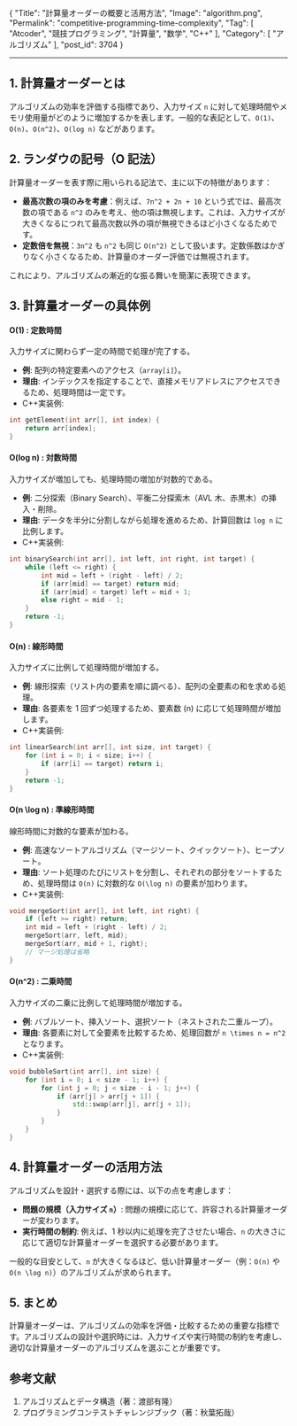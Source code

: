 {
"Title": "計算量オーダーの概要と活用方法",
"Image": "algorithm.png",
"Permalink": "competitive-programming-time-complexity",
"Tag": [
"Atcoder",
"競技プログラミング",
"計算量",
"数学",
"C++"
],
"Category": [
"アルゴリズム"
],
"post_id": 3704
}

---

## 1. 計算量オーダーとは

アルゴリズムの効率を評価する指標であり、入力サイズ `n` に対して処理時間やメモリ使用量がどのように増加するかを表します。一般的な表記として、`O(1)`、`O(n)`、`O(n^2)`、`O(log n)` などがあります。

## 2. ランダウの記号（O 記法）

計算量オーダーを表す際に用いられる記法で、主に以下の特徴があります：

- **最高次数の項のみを考慮**：例えば、`7n^2 + 2n + 10` という式では、最高次数の項である `n^2` のみを考え、他の項は無視します。これは、入力サイズが大きくなるにつれて最高次数以外の項が無視できるほど小さくなるためです。
- **定数倍を無視**：`3n^2` も `n^2` も同じ `O(n^2)` として扱います。定数係数はかぎりなく小さくなるため、計算量のオーダー評価では無視されます。

これにより、アルゴリズムの漸近的な振る舞いを簡潔に表現できます。

## 3. 計算量オーダーの具体例

#### O(1) : 定数時間

入力サイズに関わらず一定の時間で処理が完了する。

- **例**: 配列の特定要素へのアクセス（`array[i]`）。
- **理由**: インデックスを指定することで、直接メモリアドレスにアクセスできるため、処理時間は一定です。
- C++実装例:

```cpp
int getElement(int arr[], int index) {
    return arr[index];
}
```

#### O(log n) : 対数時間

入力サイズが増加しても、処理時間の増加が対数的である。

- **例**: 二分探索（Binary Search）、平衡二分探索木（AVL 木、赤黒木）の挿入・削除。
- **理由**: データを半分に分割しながら処理を進めるため、計算回数は `log n` に比例します。
- C++実装例:

```cpp
int binarySearch(int arr[], int left, int right, int target) {
    while (left <= right) {
        int mid = left + (right - left) / 2;
        if (arr[mid] == target) return mid;
        if (arr[mid] < target) left = mid + 1;
        else right = mid - 1;
    }
    return -1;
}
```

#### O(n) : 線形時間

入力サイズに比例して処理時間が増加する。

- **例**: 線形探索（リスト内の要素を順に調べる）、配列の全要素の和を求める処理。
- **理由**: 各要素を 1 回ずつ処理するため、要素数 \(n\) に応じて処理時間が増加します。
- C++実装例:

```cpp
int linearSearch(int arr[], int size, int target) {
    for (int i = 0; i < size; i++) {
        if (arr[i] == target) return i;
    }
    return -1;
}
```

#### O(n \log n) : 準線形時間

線形時間に対数的な要素が加わる。

- **例**: 高速なソートアルゴリズム（マージソート、クイックソート）、ヒープソート。
- **理由**: ソート処理のたびにリストを分割し、それぞれの部分をソートするため、処理時間は `O(n)` に対数的な `O(\log n)` の要素が加わります。
- C++実装例:

```cpp
void mergeSort(int arr[], int left, int right) {
    if (left >= right) return;
    int mid = left + (right - left) / 2;
    mergeSort(arr, left, mid);
    mergeSort(arr, mid + 1, right);
    // マージ処理は省略
}
```

#### O(n^2) : 二乗時間

入力サイズの二乗に比例して処理時間が増加する。

- **例**: バブルソート、挿入ソート、選択ソート（ネストされた二重ループ）。
- **理由**: 各要素に対して全要素を比較するため、処理回数が `n \times n = n^2` となります。
- C++実装例:

```cpp
void bubbleSort(int arr[], int size) {
    for (int i = 0; i < size - 1; i++) {
        for (int j = 0; j < size - i - 1; j++) {
            if (arr[j] > arr[j + 1]) {
                std::swap(arr[j], arr[j + 1]);
            }
        }
    }
}
```

## 4. 計算量オーダーの活用方法

アルゴリズムを設計・選択する際には、以下の点を考慮します：

- **問題の規模（入力サイズ `n`）**: 問題の規模に応じて、許容される計算量オーダーが変わります。
- **実行時間の制約**: 例えば、1 秒以内に処理を完了させたい場合、`n` の大きさに応じて適切な計算量オーダーを選択する必要があります。

一般的な目安として、`n` が大きくなるほど、低い計算量オーダー（例：`O(n)` や `O(n \log n)`）のアルゴリズムが求められます。

## 5. まとめ

計算量オーダーは、アルゴリズムの効率を評価・比較するための重要な指標です。アルゴリズムの設計や選択時には、入力サイズや実行時間の制約を考慮し、適切な計算量オーダーのアルゴリズムを選ぶことが重要です。

## 参考文献

1. アルゴリズムとデータ構造（著：渡部有隆）
2. プログラミングコンテストチャレンジブック（著：秋葉拓哉）
